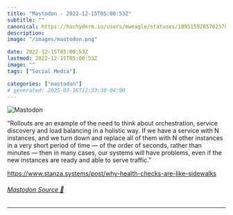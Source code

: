 ```yaml
---
title: "Mastodon - 2022-12-15T05:00:53Z"
subtitle: ""
canonical: https://hachyderm.io/users/mweagle/statuses/109515928570237880
description:
image: "/images/mastodon.png"

date: 2022-12-15T05:00:53Z
lastmod: 2022-12-15T05:00:53Z
image: ""
tags: ["Social Media"]

categories: ["mastodon"]
# generated: 2025-03-16T12:33:30-04:00
---
```

![Mastodon](/images/mastodon.png)

<p>“Rollouts are an example of the need to think about orchestration, service discovery and load balancing in a holistic way. If we have a service with N instances, and we turn down and replace all of them with N other instances in a very short period of time — of the order of seconds, rather than minutes —  then in many cases, our systems will have problems, even if the new instances are ready and able to serve traffic.”</p><p><a href="https://www.stanza.systems/post/why-health-checks-are-like-sidewalks" target="_blank" rel="nofollow noopener noreferrer" translate="no"><span class="invisible">https://www.</span><span class="ellipsis">stanza.systems/post/why-health</span><span class="invisible">-checks-are-like-sidewalks</span></a></p>


###### [Mastodon Source 🐘](https://hachyderm.io/@mweagle/109515928570237880)

___
